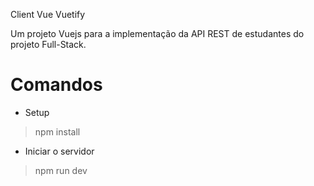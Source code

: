 Client Vue Vuetify

Um projeto Vuejs para a implementação da API REST de estudantes do projeto Full-Stack.

# Comandos
- Setup
> npm install

- Iniciar o servidor
> npm run dev
